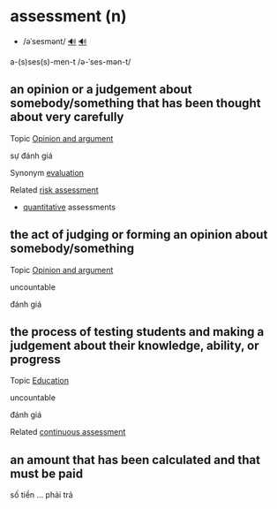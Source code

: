 # assessment (n)

- /əˈsesmənt/ [🔊](https://www.oxfordlearnersdictionaries.com/media/english/uk_pron/a/ass/asses/assessment__gb_2.mp3) [🔊](https://www.oxfordlearnersdictionaries.com/media/english/us_pron/a/ass/asses/assessment__us_1.mp3)

a-(s)ses(s)-men-t /ə-ˈses-mən-t/

## an opinion or a judgement about somebody/something that has been thought about very carefully

Topic [Opinion and argument](../topics/opinion-and-argument.md#opinion--argument)

sự đánh giá

Synonym [evaluation](../e/evaluation-n.md#opinion-and-argument-scientific-research-the-act-of-forming-an-opinion-of-the-amount-value-or-quality-of-something-after-thinking-about-it-carefully-sự-đánh-giá)

Related [risk assessment]()

- [quantitative](../q/quantitative-adj.md#connected-with-the-amount-or-number-of-something-rather-than-with-how-good-it-is-định-lượng-số-lượng) assessments

## the act of judging or forming an opinion about somebody/something

Topic [Opinion and argument](../topics/opinion-and-argument.md#opinion--argument)

uncountable

đánh giá

## the process of testing students and making a judgement about their knowledge, ability, or progress

Topic [Education](../topics/education-n.md#education)

uncountable

đánh giá

Related [continuous assessment]()

## an amount that has been calculated and that must be paid

số tiền ... phải trả